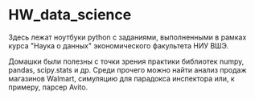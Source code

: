 # HW_data_science
Здесь лежат ноутбуки python с заданиями, выполненными в рамках курса "Наука о данных" экономического факультета НИУ ВШЭ.

Домашки были полезны с точки зрения практики библиотек numpy, pandas, scipy.stats и др.
Среди прочего можно найти анализ продаж магазинов Walmart, симуляцию для парадокса инспектора или, к примеру, парсер Avito. 

